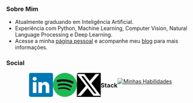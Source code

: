 ### Sobre Mim
- Atualmente graduando em Inteligência Artificial.
- Experiência com Python, Machine Learning, Computer Vision, Natural Language Processing e Deep Learning.
- Acesse a minha [página pessoal](https://lucasdnoronha.github.io/site-pessoal/) e acompanhe meu [blog](https://medium.com/@lucasdiasnoronha1) para mais informações.

### Social
<div style="display: flex; justify-content: center;">
    <a href="https://www.linkedin.com/in/lucasdiasnoronha" title="Linkedin"><img src="https://raw.githubusercontent.com/CLorant/readme-social-icons/main/large/filled/linkedin.svg" alt="Linkedin"></a>
    <a href="https://open.spotify.com/user/31rilxk7zcpbmuvopihjuufn5ziu?si=85759a75869846eb" title="Spotify"><img src="https://raw.githubusercontent.com/CLorant/readme-social-icons/main/large/filled/spotify.svg" alt="Spotify"></a>
    <a href="https://x.com/dlucasnoronha" title="X"><img src="https://raw.githubusercontent.com/CLorant/readme-social-icons/main/large/filled/twitter-x.svg" alt="X"></a>
    
### Stack
[![Minhas Habilidades](https://skillicons.dev/icons?i=azure,aws,docker,git,githubactions,jenkins,py,vim,anaconda,bash,linux,opencv,pytorch,sklearn,tensorflow)](https://skillicons.dev)
